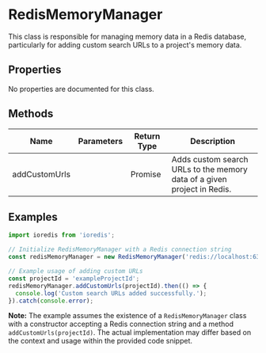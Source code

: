 # RedisMemoryManager

This class is responsible for managing memory data in a Redis database, particularly for adding custom search URLs to a project's memory data.

## Properties

No properties are documented for this class.

## Methods

| Name           | Parameters        | Return Type | Description                                                                 |
|----------------|-------------------|-------------|-----------------------------------------------------------------------------|
| addCustomUrls  |                   | Promise<void> | Adds custom search URLs to the memory data of a given project in Redis. |

## Examples

```typescript
import ioredis from 'ioredis';

// Initialize RedisMemoryManager with a Redis connection string
const redisMemoryManager = new RedisMemoryManager('redis://localhost:6379');

// Example usage of adding custom URLs
const projectId = 'exampleProjectId';
redisMemoryManager.addCustomUrls(projectId).then(() => {
  console.log('Custom search URLs added successfully.');
}).catch(console.error);
```

**Note:** The example assumes the existence of a `RedisMemoryManager` class with a constructor accepting a Redis connection string and a method `addCustomUrls(projectId)`. The actual implementation may differ based on the context and usage within the provided code snippet.